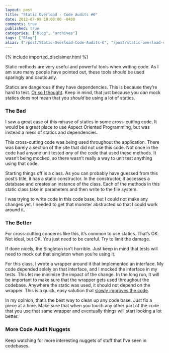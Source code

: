 ```yaml
---
layout: post
title: "Static Overload - Code Audits #6"
date: 2012-07-09 10:00:00 -0400
comments: true
published: true
categories: ["blog", "archives"]
tags: ["Blog"]
alias: ["/post/Static-Overload-Code-Audits-6", "/post/static-overload-code-audits-6"]
---
```

<!-- more -->
{% include imported_disclaimer.html %}
<p>Static methods are very useful and powerful tools when writing code. As I am sure many people have pointed out, these tools should be used sparingly and cautiously.</p>
<p>Statics are dangerous if they have dependencies. This is because they&rsquo;re hard to test. <a href="http://brendan.enrick.com/post/Static-Mocking-with-JustMock.aspx" target="_blank">Or so I thought</a>. Keep in mind, that just because you <em>can</em> mock statics does not mean that you <em>should</em> be using a lot of statics.</p>
<h3>The Bad</h3>
<p>I saw a great case of this misuse of statics in some cross-cutting code. It would be a great place to use Aspect Oriented Programming, but was instead a mess of statics and dependencies.</p>
<p>This cross-cutting code was being used throughout the application. There was barely a section of the site that did not use this code. Not once in the code had anyone unit tested <em>any</em> of the code that used these methods. It wasn&rsquo;t being mocked, so there wasn&rsquo;t really a way to unit test anything using that code.</p>
<p>Starting things off is a class. As you can probably have guessed from this post&rsquo;s title, it has a static constructor. In the constructor, it accesses a database and creates an instance of the class. Each of the methods in this static class take in parameters and then write to the file system.</p>
<p>I was trying to write code in this code base, but I could not make any changes yet. I needed to get that monster abstracted so that I could work around it.</p>
<h3>The Better</h3>
<p>For cross-cutting concerns like this, it&rsquo;s common to use statics. That&rsquo;s OK. Not ideal, but OK. You just need to be careful. Try to limit the damage.</p>
<p>If done nicely, the Singleton isn&rsquo;t horrible. Just keep in mind that tests will need to mock out that singleton when you&rsquo;re using it.</p>
<p>For this class, I wrote a wrapper around it that implemented an interface. My code depended solely on that interface, and I mocked the interface in my tests. This let me minimize the impact of the change. In the long run, It will be important to make sure that the wrapper gets used throughout the codebase. Anywhere the static was used, it should not depend on the wrapper. This is a quick, easy solution that <a href="http://programmer.97things.oreilly.com/wiki/index.php/The_Boy_Scout_Rule" target="_blank">slowly improves the code</a>.</p>
<p>In my opinion, that&rsquo;s the best way to clean up any code base. Just fix a piece at a time. Make sure that when you touch any other part of the code that you use that same wrapper and eventually things will start looking a lot better.</p>
<h3>More Code Audit Nuggets</h3>
<p>Keep watching for more interesting nuggets of stuff that I&rsquo;ve seen in codebases.</p>
